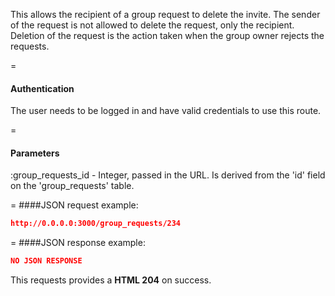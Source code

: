 <!-- --- title: DELETE /group_requests/:id -->

This allows the recipient of a group request to delete the invite. The sender of the request is not allowed to delete the request, only the recipient. Deletion of the request is the action taken when the group owner rejects the requests.

=
#### Authentication
The user needs to be logged in and have valid credentials to use this route.

=
#### Parameters
:group_requests_id - Integer, passed in the URL. Is derived from the 'id' field on the 'group_requests' table.

=
####JSON request example:
```json
http://0.0.0.0:3000/group_requests/234
```

=
####JSON response example:

```json
NO JSON RESPONSE
```

This requests provides a <strong>HTML 204</strong> on success.